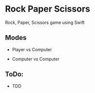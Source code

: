 # Rock Paper Scissors
Rock, Paper, Scissors game using Swift

## Modes

* Player vs Computer

* Computer vs Computer

## ToDo:

* TDD

